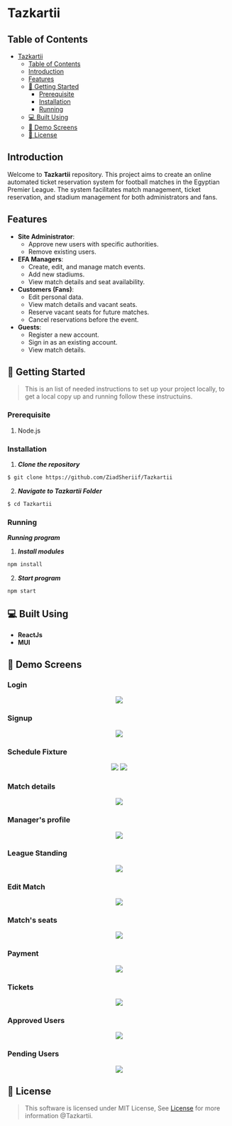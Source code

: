 # Tazkartii

## Table of Contents

- [Tazkartii](#tazkartii)
  - [Table of Contents](#table-of-contents)
  - [Introduction](#introduction)
  - [Features](#features)
  - [🏁 Getting Started ](#-getting-started-)
    - [Prerequisite ](#prerequisite-)
    - [Installation ](#installation-)
    - [Running ](#running-)
  - [💻 Built Using ](#-built-using-)
  - [📸 Demo Screens ](#-demo-screens-)
  - [📃 License ](#-license-)

## Introduction

Welcome to **Tazkartii** repository. This project aims to create an online automated ticket reservation system for football matches in the Egyptian Premier League. The system facilitates match management, ticket reservation, and stadium management for both administrators and fans.

## Features

- **Site Administrator**:
  - Approve new users with specific authorities.
  - Remove existing users.
- **EFA Managers**:
  - Create, edit, and manage match events.
  - Add new stadiums.
  - View match details and seat availability.
- **Customers (Fans)**:
  - Edit personal data.
  - View match details and vacant seats.
  - Reserve vacant seats for future matches.
  - Cancel reservations before the event.
- **Guests**:
  - Register a new account.
  - Sign in as an existing account.
  - View match details.


## 🏁 Getting Started <a name = "get-started"></a>

> This is an list of needed instructions to set up your project locally, to get a local copy up and running follow these
> instructuins.

### Prerequisite <a name = "req"></a>

1. Node.js

### Installation <a name = "Install"></a>

1. **_Clone the repository_**

```sh
$ git clone https://github.com/ZiadSheriif/Tazkartii
```

2. **_Navigate to Tazkartii Folder_**

```sh
$ cd Tazkartii
```

### Running <a name = "running"></a>

**_Running program_**

1. **_Install modules_**

```sh
npm install 
```
2. **_Start program_**

```sh
npm start
```

## 💻 Built Using <a name = "tech"></a>

- **ReactJs**
- **MUI**
## 📸 Demo Screens <a name="screens"></a>

<div align="center">
  <h3 align="left">Login</h3>
<img src="./src/screenshots/login.jpg">
  <h3 align="left">Signup</h3>
  <img src="./src/screenshots/signup.jpg">
  <h3 align="left">Schedule Fixture</h3>
  <img src="./src/screenshots/1.jpg" >
  <img src="./src/screenshots/2.jpg">

  <h3 align="left">Match details</h3>
  <img src="./src/screenshots/3.jpg" >
  <h3 align="left">Manager's profile</h3>
  <img src="./src/screenshots/4.jpg" >
  <h3 align="left">League Standing</h3>
  <img src="./src/screenshots/5.jpg" >
  <h3 align="left">Edit Match</h3>
  <img src="./src/screenshots/6.jpg" >
  <h3 align="left">Match's seats</h3>
  <img src="./src/screenshots/7.jpg" >
  <h3 align="left">Payment</h3>
  <img src="./src/screenshots/8.jpg" ">
  <h3 align="left">Tickets</h3>
  <img src="./src/screenshots/9.jpg">
  <h3 align="left">Approved Users</h3>
  <img src="./src/screenshots/admin.jpg">
  <h3 align="left">Pending Users</h3>
  <img src="./src/screenshots/dashboard.jpg">
</div>



## 📃 License <a name = "license"></a>

> This software is licensed under MIT License, See [License](https://github.com/ZiadSheriif/Tazkartii/blob/main/LICENSE) for more information @Tazkartii.